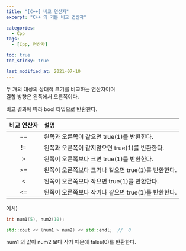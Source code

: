 ```yaml
---
title: "[C++] 비교 연산자"
excerpt: "C++ 의 기본 비교 연산자"

categories:
  - Cpp
tags:
  - [Cpp, 연산자]

toc: true
toc_sticky: true

last_modified_at: 2021-07-10
---
```


두 개의 대상의 상대적 크기를 비교하는 연산자이며   
결합 방향은 왼쪽에서 오른쪽이다.

비교 결과에 따라 bool 타입으로 반환한다.

|비교 연산자|설명|
|:--:|:--|
|==|왼쪽과 오른쪽이 같으면 true(1)를 반환한다.|
|!=|왼쪽과 오른쪽이 같지않으면 true(1)를 반환한다.|
|>|왼쪽이 오른쪽보다 크면 true(1)를 반환한다.|
|>=|왼쪽이 오른쪽보다 크거나 같으면 true(1)를 반환한다.|
|<|왼쪽이 오른쪽보다 작으면 true(1)를 반환한다.|
|<=|왼쪽이 오른쪽보다 작거나 같으면 true(1)를 반환한다.|

예시)

```cpp
int num1(5), num2(10);

std::cout << (num1 > num2) << std::endl;  //  0
```

num1 의 값이 num2 보다 작기 때문에 false(0)를 반환한다.